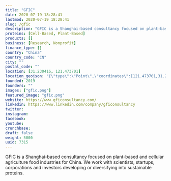 ```yaml
---
title: "GFIC"
date: 2020-07-19 18:28:41
lastmod: 2020-07-19 18:28:41
slug: /gfic
description: "GFIC is a Shanghai-based consultancy focused on plant-based and cellular agriculture food industries for China. We work with scientists, startups, corporations and investors developing or diversifying into sustainable proteins."
proteins: [Cell-Based, Plant-Based]
products: []
business: [Research, Nonprofit]
finance_type: []
country: "China"
country_code: "CN"
city: ""
postal_code: ""
location: [31.230416, 121.473701]
location_geojson: "{\"type\":\"Point\",\"coordinates\":[121.473701,31.230416]}"
founded: 2019
founders: ""
images: ["gfic.png"]
featured_image: "gfic.png"
website: https://www.gficonsultancy.com/
linkedin: https://www.linkedin.com/company/gficonsultancy
twitter: 
instagram: 
facebook: 
youtube: 
crunchbase: 
draft: false
weight: 5000
uuid: 7315
---
```

GFIC is a Shanghai-based consultancy focused on plant-based and cellular agriculture food industries for China. We work with scientists, startups, corporations and investors developing or diversifying into sustainable proteins.
